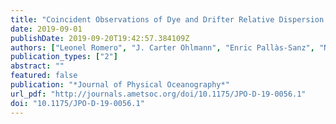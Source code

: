 ```yaml
---
title: "Coincident Observations of Dye and Drifter Relative Dispersion over the Inner Shelf"
date: 2019-09-01
publishDate: 2019-09-20T19:42:57.384109Z
authors: ["Leonel Romero", "J. Carter Ohlmann", "Enric Pallàs-Sanz", "Nicholas M. Statom", "Paula Pérez-Brunius", "Stéphane Maritorena"]
publication_types: ["2"]
abstract: ""
featured: false
publication: "*Journal of Physical Oceanography*"
url_pdf: "http://journals.ametsoc.org/doi/10.1175/JPO-D-19-0056.1"
doi: "10.1175/JPO-D-19-0056.1"
---
```


